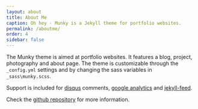 ```yaml
---
layout: about
title: About Me
caption: Oh hey - Munky is a Jekyll theme for portfolio websites.
permalink: /aboutme/
order: 4
sidebar: false
---
```


The Munky theme is aimed at portfolio websites. It features a blog, project,
photography and about page. The theme is customizable through the `_config.yml`
settings and by changing the sass variables in `_sass\munky.scss`.

Support is included for [disqus] comments, [google analytics] and
[jekyll-feed].

Check the [github repository] for more information.

[github repository]: https://github.com/GeertArien/jekyll-theme-munky
[disqus]: https://disqus.com/
[google analytics]: https://analytics.google.com/
[jekyll-feed]: https://github.com/jekyll/jekyll-feed
[jekyll-seo-tag]: https://github.com/jekyll/jekyll-seo-tag
[jekyll-sitemap]: https://github.com/jekyll/jekyll-sitemap
